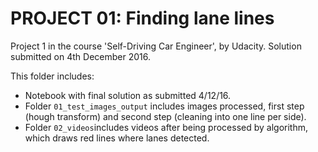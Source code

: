 # PROJECT 01: Finding lane lines

Project 1 in the course 'Self-Driving Car Engineer', by Udacity.
Solution submitted on 4th December 2016.  

This folder includes:  

* Notebook with final solution as submitted 4/12/16.
* Folder `01_test_images_output` includes images processed, first step (hough transform) and second step (cleaning into one line per side).
* Folder `02_videos`includes videos after being processed by algorithm, which draws red lines where lanes detected.

